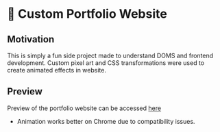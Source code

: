 # 🌟 Custom Portfolio Website
## Motivation
This is simply a fun side project made to understand DOMS and frontend development. Custom pixel art and CSS transformations were used to create animated effects in website.

## Preview
Preview of the portfolio website can be accessed [here](https://y36jung.github.io/portfolio-website/)
* Animation works better on Chrome due to compatibility issues.